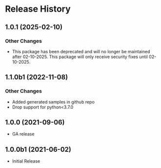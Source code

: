 # Release History

## 1.0.1 (2025-02-10)

### Other Changes

- This package has been deprecated and will no longer be maintained after 02-10-2025. This package will only receive security fixes until 02-10-2025.

## 1.1.0b1 (2022-11-08)

### Other Changes

  - Added generated samples in github repo
  - Drop support for python<3.7.0

## 1.0.0 (2021-09-06)

 - GA release

## 1.0.0b1 (2021-06-02)

* Initial Release
